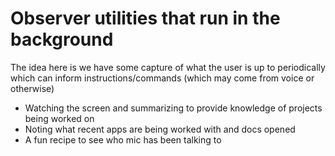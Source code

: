 # Observer utilities that run in the background

The idea here is we have some capture of what the user is up to periodically which can inform instructions/commands (which may come from voice or otherwise)

* Watching the screen and summarizing to provide knowledge of projects being worked on 
* Noting what recent apps are being worked with and docs opened
* A fun recipe to see who mic has been talking to 
